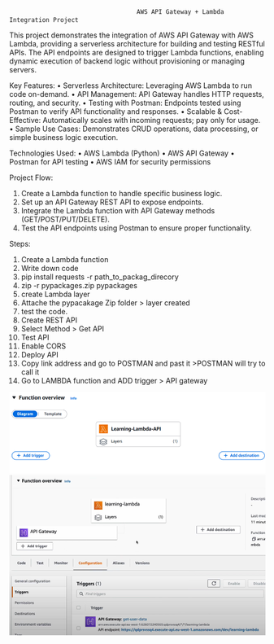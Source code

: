                                        AWS API Gateway + Lambda Integration Project

This project demonstrates the integration of AWS API Gateway with AWS Lambda, providing a serverless architecture for building and testing RESTful APIs. The API endpoints are designed to trigger Lambda functions, enabling dynamic execution of backend logic without provisioning or managing servers.

Key Features:
•	Serverless Architecture: Leveraging AWS Lambda to run code on-demand.
•	API Management: API Gateway handles HTTP requests, routing, and security.
•	Testing with Postman: Endpoints tested using Postman to verify API functionality and responses.
•	Scalable & Cost-Effective: Automatically scales with incoming requests; pay only for usage.
•	Sample Use Cases: Demonstrates CRUD operations, data processing, or simple business logic execution.

Technologies Used:
•	AWS Lambda (Python)
•	AWS API Gateway
•	Postman for API testing
•	AWS IAM for security permissions

Project Flow:
1.	Create a Lambda function to handle specific business logic.
2.	Set up an API Gateway REST API to expose endpoints.
3.	Integrate the Lambda function with API Gateway methods (GET/POST/PUT/DELETE).
4.	Test the API endpoints using Postman to ensure proper functionality.


Steps:
1.	Create a Lambda function
2.	Write down code
3.	pip install requests -r path_to_packag_direcory
4.	zip -r pypackages.zip pypackages
5.	create Lambda layer
6.	Attache the pypacakage Zip folder > layer created
7.	test the code.
8.	Create REST API
9.	Select Method > Get API
10.	Test API
11.	Enable CORS 
12.	Deploy API
13.	Copy link address and go to POSTMAN and past it >POSTMAN will try to call it
14.	Go to LAMBDA function and ADD trigger > API gateway


![alt text](image.png)
![alt text](image-1.png)

